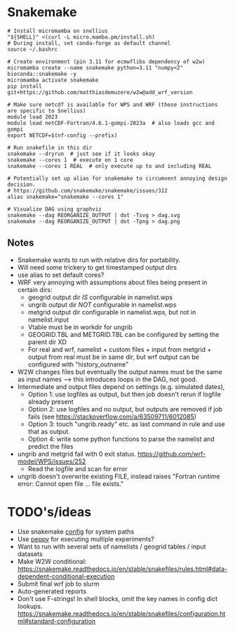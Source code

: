 # Snakemake

```
# Install micromamba on snellius
"${SHELL}" <(curl -L micro.mamba.pm/install.sh)
# During install, set conda-forge as default channel
source ~/.bashrc

# Create environment (pin 3.11 for ecmwflibs dependency of w2w)
micromamba create --name snakemake python=3.11 "numpy<2" bioconda::snakemake -y
micromamba activate snakemake
pip install git+https://github.com/matthiasdemuzere/w2w@add_wrf_version

# Make sure netcdf is available for WPS and WRF (these instructions are specific to Snellius)
module load 2023
module load netCDF-Fortran/4.6.1-gompi-2023a  # also loads gcc and gompi
export NETCDF=$(nf-config --prefix)

# Run snakefile in this dir
snakemake --dryrun  # just see if it looks okay
snakemake --cores 1  # execute on 1 core
snakemake --cores 1 REAL  # only execute up to and including REAL

# Potentially set up alias for snakemake to circumvent annoying design decision.
# https://github.com/snakemake/snakemake/issues/312
alias snakemake="snakemake --cores 1"

# Visualize DAG using graphviz
snakemake --dag REORGANIZE_OUTPUT | dot -Tsvg > dag.svg
snakemake --dag REORGANIZE_OUTPUT | dot -Tpng > dag.png
```


## Notes

- Snakemake wants to run with relative dirs for portability.
- Will need some trickery to get timestamped output dirs
- use alias to set default cores?
- WRF very annoying with assumptions about files being present in certain dirs:
    - geogrid output dir *IS* configurable in namelist.wps
    - ungrib output dir *NOT* configurable in namelist.wps
    - metgrid output dir configurable in namelist.wps, but not in namelist.input
    - Vtable must be in workdir for ungrib
    - GEOGRID.TBL and METGRID.TBL can be configured by setting the parent dir XD
    - For real and wrf, namelist + custom files + input from metgrid + output from real must be in same dir, but wrf output can be configured with "history_outname"
- W2W changes files but eventually the output names must be the same as input names --> this introduces loops in the DAG, not good.
- Intermediate and output files depend on settings (e.g. simulated dates),
    - Option 1: use logfiles as output, but then job doesn't rerun if logfile already present
    - Option 2: use logfiles and no output, but outputs are removed if job fails (see https://stackoverflow.com/a/63509711/6012085)
    - Option 3: touch "ungrib.ready" etc. as last command in rule and use that as output.
    - Option 4: write some python functions to parse the namelist and predict the files
- ungrib and metgrid fail with 0 exit status. https://github.com/wrf-model/WPS/issues/252
    - Read the logfile and scan for error
- ungrib doesn't overwrite existing FILE, instead raises "Fortran runtime error: Cannot open file ... file exists."


# TODO's/ideas
- Use snakemake [config](https://snakemake.readthedocs.io/en/stable/snakefiles/configuration.html) for system paths
- Use [peppy](https://snakemake.readthedocs.io/en/stable/snakefiles/configuration.html#configuring-scientific-experiments-via-peps) for executing multiple experiments?
- Want to run with several sets of namelists / geogrid tables / input datasets
- Make W2W conditional: https://snakemake.readthedocs.io/en/stable/snakefiles/rules.html#data-dependent-conditional-execution
- Submit final wrf job to slurm
- Auto-generated reports
- Don't use F-strings! In shell blocks, omit the key names in config dict lookups. https://snakemake.readthedocs.io/en/stable/snakefiles/configuration.html#standard-configuration


